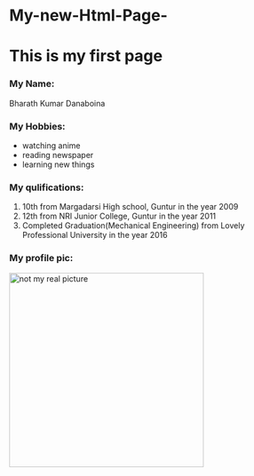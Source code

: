 # My-new-Html-Page-
<!DOCTYPE html>
<html lang="en">
<head>
  <meta charset="utf-8">
  <meta name="viewport" content="width=device-width">
  <title>My first html page</title>
</head>
<body>
<h1> This is my first page</h1>
  <p>
  <h3>My Name:</h3>
 Bharath Kumar Danaboina
  </p>
  <h3>My Hobbies:</h3>
  <ul>
    <li>watching anime</li>
    <li>reading newspaper</li>
    <li>learning new things</li>
  </ul>
  <p><h3> My qulifications:</h3>
  <ol>
    <li> 10th from Margadarsi High school, Guntur in the year 2009</li>
    <li> 12th from NRI Junior College, Guntur in the year 2011</li>
    <li> Completed Graduation(Mechanical Engineering) from Lovely Professional University in the year 2016</li>
  </ol>
  <h3> My profile pic:</h3>
  <img width=350 alt="not my real picture" src="https://vignette4.wikia.nocookie.net/naruto/images/d/dc/Naruto%27s_Sage_Mode.png/revision/latest?cb=20150124180545">
</body>
</html>
